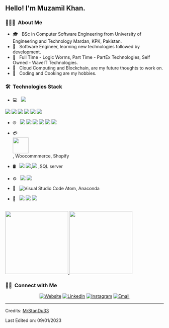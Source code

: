 <h2> Hello! I'm Muzamil Khan.</h2>

<h3> 👨🏻‍💻 &nbsp;About Me </h3>

- 🎓 &nbsp; BSc in Computer Software Engineering from University of Engineering and Technology Mardan, KPK, Pakistan.
- 🤔 &nbsp; Software Engineer, learning new technologies followed by development.
- 💼 &nbsp; Full Time - Logic Worms, Part Time - PartEx Technologies, Self Owned - WaveIT Technologies.
- 💭 &nbsp; Cloud Computing and Blockchain, are my future thoughts to work on.
- 🍭 &nbsp; Coding and Cooking are my hobbies.

<h3> 🛠 &nbsp;Technologies Stack</h3>

- 💻 &nbsp; <img src="https://img.shields.io/badge/Dart%20-%2300599C.svg?&style=for-the-badge"/>    
<img src="https://img.shields.io/badge/C-%1200550.svg?&style=for-the-badge"/>
<img src="https://img.shields.io/badge/C++-%23239980.svg?&style=for-the-badge"/>
<img src="https://img.shields.io/badge/c%23%20-%23239120.svg?&style=for-the-badge"/> 
<img src="https://img.shields.io/badge/Python-%23239950.svg?&style=for-the-badge"/> 
<img src="https://img.shields.io/badge/JavaScript-%23236199.svg?&style=for-the-badge"/> 
<img src="https://img.shields.io/badge/Git-%23231130.svg?&style=for-the-badge"/> 

- 🌐 &nbsp; <img src="https://img.shields.io/badge/html5%20-%23E34F26.svg?&style=for-the-badge&logo=html5&logoColor=white"/> <img src="https://img.shields.io/badge/css3%20-%231572B6.svg?&style=for-the-badge&logo=css3&logoColor=white"/> <img src="https://img.shields.io/badge/bootstrap%20-%23563D7C.svg?&style=for-the-badge&logo=bootstrap&logoColor=white"/> <img src="https://img.shields.io/badge/javascript%20-%23323330.svg?&style=for-the-badge&logo=javascript&logoColor=%23F7DF1E"/> <img src="https://img.shields.io/badge/node.js%20-%2343853D.svg?&style=for-the-badge&logo=node.js&logoColor=white"/> <img src="https://img.shields.io/badge/react%20-%2320232a.svg?&style=for-the-badge&logo=react&logoColor=%2361DAFB"/>

- 💳 &nbsp;  <code> <img height="50" src="https://github.com/uannabi/-/blob/master/resource/other/wordpress-ar21.svg"> </code>, Woocommmerce, Shopify
- 🛢 &nbsp;
  <img src="https://img.shields.io/badge/mysql-%2300f.svg?&style=for-the-badge&logo=mysql&logoColor=white"/> <img src ="https://img.shields.io/badge/MongoDB-%234ea94b.svg?&style=for-the-badge&logo=mongodb&logoColor=white"/>,<img src ="https://img.shields.io/badge/postgres-%23316192.svg?&style=for-the-badge&logo=postgresql&logoColor=white"/>
 ,SQL server
- ⚙️ &nbsp;
  <img src="https://img.shields.io/badge/git%20-%23F05033.svg?&style=for-the-badge&logo=git&logoColor=white"/> <img src="https://img.shields.io/badge/github%20-%23121011.svg?&style=for-the-badge&logo=github&logoColor=white"/>

- 🔧 &nbsp;
 ![Visual Studio Code](https://img.shields.io/badge/-VsCode-2C2C32?style=flat-square&logo=visual-studio-code&logoColor=0078D7) Atom, Anaconda
- 🎨 &nbsp;
 <img src="https://img.shields.io/badge/adobe%20photoshop%20-%2331A8FF.svg?&style=for-the-badge&logo=adobe%20photoshop&logoColor=white"/> <img src="https://img.shields.io/badge/figma%20-%23F24E1E.svg?&style=for-the-badge&logo=figma&logoColor=white"/>  <img src="https://img.shields.io/badge/adobe%20xd%20-%23FF26BE.svg?&style=for-the-badge&logo=adobe%20xd&logoColor=white"/>

<br/>

<a href="https://github.com/syedammar111">
  <img height="200em" src="https://github-readme-stats.vercel.app/api?username=syedammar111&theme=buefy&show_icons=true" />
  <img height="200em" src="https://github-readme-stats.vercel.app/api/top-langs/?username=syedammar111&theme=buefy&layout=compact" />
</a>

<br/>

<h3> 🤝🏻 &nbsp;Connect with Me </h3>

<p align="center">
<a href="https://www.syedammarilyas.com/"><img alt="Website" src="https://img.shields.io/badge/Website-www.syedammarilyas.com-blue?style=flat-square&logo=google-chrome"></a>
<a href="https://www.linkedin.com/in/syedammarilyas/"><img alt="LinkedIn" src="https://img.shields.io/badge/LinkedIn-syedammarilyas-blue?style=flat-square&logo=linkedin"></a>
<a href="https://www.instagram.com/syedammarilyas/"><img alt="Instagram" src="https://img.shields.io/badge/Instagram-syedammarilyas-blue?style=flat-square&logo=instagram"></a>
<a href="mailto:syedammarilyas@hotmail.com"><img alt="Email" src="https://img.shields.io/badge/Email-syedammarilyas@hotmail.com-blue?style=flat-square&logo=gmail"></a>
</p>

------
Credits: [MrStanDu33](https://github.com/MrStanDu33)

Last Edited on: 09/01/2023
